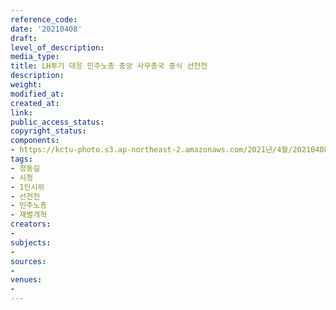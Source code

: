 ```yaml
---
reference_code: 
date: '20210408'
draft: 
level_of_description: 
media_type: 
title: LH투기 대응 민주노총 중앙 사무총국 중식 선전전
description: 
weight: 
modified_at: 
created_at: 
link: 
public_access_status: 
copyright_status: 
components:
- https://kctu-photo.s3.ap-northeast-2.amazonaws.com/2021년/4월/20210408-LH투기+대응+민주노총+중앙+사무총국+중식+선전전_정동길_시청_1인시위_선전전_민주노총_재벌개혁/_1DX0073.jpg
tags:
- 정동길
- 시청
- 1인시위
- 선전전
- 민주노총
- 재벌개혁
creators:
- 
subjects:
- 
sources:
- 
venues:
- 
---
```

